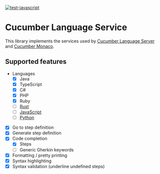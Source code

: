 [![test-javascript](https://github.com/cucumber/language-service/actions/workflows/test-javascript.yml/badge.svg)](https://github.com/cucumber/language-service/actions/workflows/test-javascript.yml)

# Cucumber Language Service

This library implements the services used by [Cucumber Language Server](https://github.com/cucumber/language-server#readme)
and [Cucumber Monaco](https://github.com/cucumber/monaco#readme).

## Supported features

- Languages
  - [x] Java
  - [x] TypeScript
  - [x] C#
  - [x] PHP
  - [x] Ruby
  - [ ] [Rust](https://github.com/cucumber/language-service/issues/82)
  - [ ] [JavaScript](https://github.com/cucumber/language-service/issues/42)
  - [ ] [Python](https://github.com/cucumber/language-service/issues/49)
- [x] Go to step definition
- [x] Generate step definition
- [x] Code completion
  - [x] Steps
  - [ ] Generic Gherkin keywords
- [x] Formatting / pretty printing
- [x] Syntax highlighting
- [x] Syntax validation (underline undefined steps)
